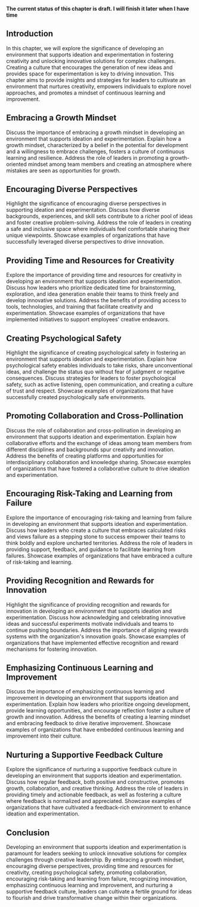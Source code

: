**The current status of this chapter is draft. I will finish it later when I have time**

Introduction
------------

In this chapter, we will explore the significance of developing an environment that supports ideation and experimentation in fostering creativity and unlocking innovative solutions for complex challenges. Creating a culture that encourages the generation of new ideas and provides space for experimentation is key to driving innovation. This chapter aims to provide insights and strategies for leaders to cultivate an environment that nurtures creativity, empowers individuals to explore novel approaches, and promotes a mindset of continuous learning and improvement.

Embracing a Growth Mindset
--------------------------

Discuss the importance of embracing a growth mindset in developing an environment that supports ideation and experimentation. Explain how a growth mindset, characterized by a belief in the potential for development and a willingness to embrace challenges, fosters a culture of continuous learning and resilience. Address the role of leaders in promoting a growth-oriented mindset among team members and creating an atmosphere where mistakes are seen as opportunities for growth.

Encouraging Diverse Perspectives
--------------------------------

Highlight the significance of encouraging diverse perspectives in supporting ideation and experimentation. Discuss how diverse backgrounds, experiences, and skill sets contribute to a richer pool of ideas and foster creative problem-solving. Address the role of leaders in creating a safe and inclusive space where individuals feel comfortable sharing their unique viewpoints. Showcase examples of organizations that have successfully leveraged diverse perspectives to drive innovation.

Providing Time and Resources for Creativity
-------------------------------------------

Explore the importance of providing time and resources for creativity in developing an environment that supports ideation and experimentation. Discuss how leaders who prioritize dedicated time for brainstorming, exploration, and idea generation enable their teams to think freely and develop innovative solutions. Address the benefits of providing access to tools, technologies, and training that facilitate creativity and experimentation. Showcase examples of organizations that have implemented initiatives to support employees' creative endeavors.

Creating Psychological Safety
-----------------------------

Highlight the significance of creating psychological safety in fostering an environment that supports ideation and experimentation. Explain how psychological safety enables individuals to take risks, share unconventional ideas, and challenge the status quo without fear of judgment or negative consequences. Discuss strategies for leaders to foster psychological safety, such as active listening, open communication, and creating a culture of trust and respect. Showcase examples of organizations that have successfully created psychologically safe environments.

Promoting Collaboration and Cross-Pollination
---------------------------------------------

Discuss the role of collaboration and cross-pollination in developing an environment that supports ideation and experimentation. Explain how collaborative efforts and the exchange of ideas among team members from different disciplines and backgrounds spur creativity and innovation. Address the benefits of creating platforms and opportunities for interdisciplinary collaboration and knowledge sharing. Showcase examples of organizations that have fostered a collaborative culture to drive ideation and experimentation.

Encouraging Risk-Taking and Learning from Failure
-------------------------------------------------

Explore the importance of encouraging risk-taking and learning from failure in developing an environment that supports ideation and experimentation. Discuss how leaders who create a culture that embraces calculated risks and views failure as a stepping stone to success empower their teams to think boldly and explore uncharted territories. Address the role of leaders in providing support, feedback, and guidance to facilitate learning from failures. Showcase examples of organizations that have embraced a culture of risk-taking and learning.

Providing Recognition and Rewards for Innovation
------------------------------------------------

Highlight the significance of providing recognition and rewards for innovation in developing an environment that supports ideation and experimentation. Discuss how acknowledging and celebrating innovative ideas and successful experiments motivate individuals and teams to continue pushing boundaries. Address the importance of aligning rewards systems with the organization's innovation goals. Showcase examples of organizations that have implemented effective recognition and reward mechanisms for fostering innovation.

Emphasizing Continuous Learning and Improvement
-----------------------------------------------

Discuss the importance of emphasizing continuous learning and improvement in developing an environment that supports ideation and experimentation. Explain how leaders who prioritize ongoing development, provide learning opportunities, and encourage reflection foster a culture of growth and innovation. Address the benefits of creating a learning mindset and embracing feedback to drive iterative improvement. Showcase examples of organizations that have embedded continuous learning and improvement into their culture.

Nurturing a Supportive Feedback Culture
---------------------------------------

Explore the significance of nurturing a supportive feedback culture in developing an environment that supports ideation and experimentation. Discuss how regular feedback, both positive and constructive, promotes growth, collaboration, and creative thinking. Address the role of leaders in providing timely and actionable feedback, as well as fostering a culture where feedback is normalized and appreciated. Showcase examples of organizations that have cultivated a feedback-rich environment to enhance ideation and experimentation.

Conclusion
----------

Developing an environment that supports ideation and experimentation is paramount for leaders seeking to unlock innovative solutions for complex challenges through creative leadership. By embracing a growth mindset, encouraging diverse perspectives, providing time and resources for creativity, creating psychological safety, promoting collaboration, encouraging risk-taking and learning from failure, recognizing innovation, emphasizing continuous learning and improvement, and nurturing a supportive feedback culture, leaders can cultivate a fertile ground for ideas to flourish and drive transformative change within their organizations.
